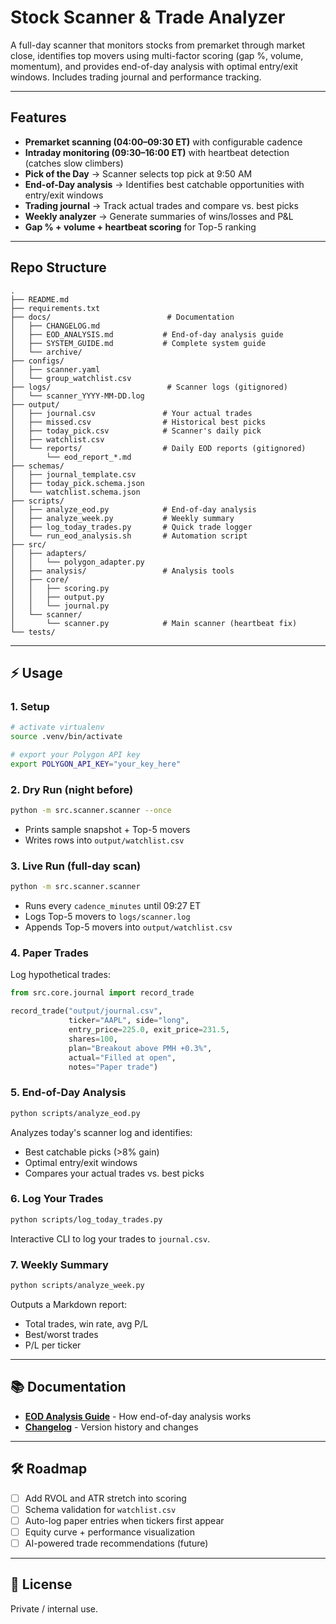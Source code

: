 # Stock Scanner & Trade Analyzer

A full-day scanner that monitors stocks from premarket through market close, identifies top movers using multi-factor scoring (gap %, volume, momentum), and provides end-of-day analysis with optimal entry/exit windows. Includes trading journal and performance tracking.

---

## Features
- **Premarket scanning (04:00–09:30 ET)** with configurable cadence
- **Intraday monitoring (09:30–16:00 ET)** with heartbeat detection (catches slow climbers)
- **Pick of the Day** → Scanner selects top pick at 9:50 AM
- **End-of-Day analysis** → Identifies best catchable opportunities with entry/exit windows
- **Trading journal** → Track actual trades and compare vs. best picks
- **Weekly analyzer** → Generate summaries of wins/losses and P&L
- **Gap % + volume + heartbeat scoring** for Top-5 ranking

---

## Repo Structure
```
.
├── README.md
├── requirements.txt
├── docs/                          # Documentation
│   ├── CHANGELOG.md
│   ├── EOD_ANALYSIS.md           # End-of-day analysis guide
│   ├── SYSTEM_GUIDE.md           # Complete system guide
│   └── archive/
├── configs/
│   ├── scanner.yaml
│   └── group_watchlist.csv
├── logs/                          # Scanner logs (gitignored)
│   └── scanner_YYYY-MM-DD.log
├── output/
│   ├── journal.csv               # Your actual trades
│   ├── missed.csv                # Historical best picks
│   ├── today_pick.csv            # Scanner's daily pick
│   ├── watchlist.csv
│   └── reports/                  # Daily EOD reports (gitignored)
│       └── eod_report_*.md
├── schemas/
│   ├── journal_template.csv
│   ├── today_pick.schema.json
│   └── watchlist.schema.json
├── scripts/
│   ├── analyze_eod.py            # End-of-day analysis
│   ├── analyze_week.py           # Weekly summary
│   ├── log_today_trades.py       # Quick trade logger
│   └── run_eod_analysis.sh       # Automation script
├── src/
│   ├── adapters/
│   │   └── polygon_adapter.py
│   ├── analysis/                 # Analysis tools
│   ├── core/
│   │   ├── scoring.py
│   │   ├── output.py
│   │   └── journal.py
│   └── scanner/
│       └── scanner.py            # Main scanner (heartbeat fix)
└── tests/
```

---

## ⚡ Usage

### 1. Setup
```bash
# activate virtualenv
source .venv/bin/activate

# export your Polygon API key
export POLYGON_API_KEY="your_key_here"
```

### 2. Dry Run (night before)
```bash
python -m src.scanner.scanner --once
```
- Prints sample snapshot + Top-5 movers
- Writes rows into `output/watchlist.csv`

### 3. Live Run (full-day scan)
```bash
python -m src.scanner.scanner
```
- Runs every `cadence_minutes` until 09:27 ET  
- Logs Top-5 movers to `logs/scanner.log`  
- Appends Top-5 movers into `output/watchlist.csv`

### 4. Paper Trades
Log hypothetical trades:
```python
from src.core.journal import record_trade

record_trade("output/journal.csv",
             ticker="AAPL", side="long",
             entry_price=225.0, exit_price=231.5,
             shares=100,
             plan="Breakout above PMH +0.3%",
             actual="Filled at open",
             notes="Paper trade")
```

### 5. End-of-Day Analysis
```bash
python scripts/analyze_eod.py
```
Analyzes today's scanner log and identifies:
- Best catchable picks (>8% gain)
- Optimal entry/exit windows
- Compares your actual trades vs. best picks

### 6. Log Your Trades
```bash
python scripts/log_today_trades.py
```
Interactive CLI to log your trades to `journal.csv`.

### 7. Weekly Summary
```bash
python scripts/analyze_week.py
```
Outputs a Markdown report:
- Total trades, win rate, avg P/L
- Best/worst trades
- P/L per ticker

---

## 📚 Documentation

- **[EOD Analysis Guide](docs/EOD_ANALYSIS.md)** - How end-of-day analysis works
- **[Changelog](docs/CHANGELOG.md)** - Version history and changes

---

## 🛠️ Roadmap
- [ ] Add RVOL and ATR stretch into scoring
- [ ] Schema validation for `watchlist.csv`
- [ ] Auto-log paper entries when tickers first appear
- [ ] Equity curve + performance visualization
- [ ] AI-powered trade recommendations (future)

---

## 📜 License
Private / internal use.
